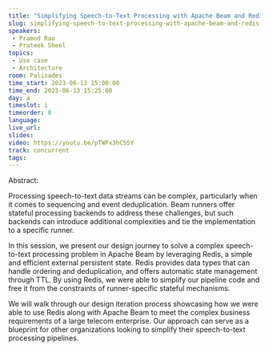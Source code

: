 ```yaml
---
title: "Simplifying Speech-to-Text Processing with Apache Beam and Redis"
slug: simplifying-speech-to-text-processing-with-apache-beam-and-redis
speakers:
 - Pramod Rao
 - Prateek Sheel
topics:
 - Use case
 - Architecture
room: Palisades
time_start: 2023-06-13 15:00:00
time_end: 2023-06-13 15:25:00
day: a
timeslot: i
timeorder: 0
language: 
live_url: 
slides: 
video: https://youtu.be/pTWFx3hC55Y
track: concurrent
tags:
---
```


Abstract:
 
 
 
 Processing speech-to-text data streams can be complex, particularly when it comes to sequencing and event deduplication. Beam runners offer stateful processing backends to address these challenges, but such backends can introduce additional complexities and tie the implementation to a specific runner.
 
 
 
 In this session, we present our design journey to solve a complex speech-to-text processing problem in Apache Beam by leveraging Redis, a simple and efficient external persistent state. Redis provides data types that can handle ordering and deduplication, and offers automatic state management through TTL. By using Redis, we were able to simplify our pipeline code and free it from the constraints of runner-specific stateful mechanisms.
 
 
 
 We will walk through our design iteration process showcasing how we were able to use Redis along with Apache Beam to meet the complex business requirements of a large telecom enterprise. Our approach can serve as a blueprint for other organizations looking to simplify their speech-to-text processing pipelines.